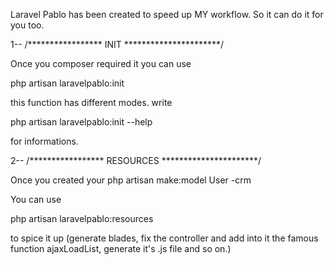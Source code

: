 Laravel Pablo has been created to speed up MY workflow.
So it can do it for you too.

1-- /***************** INIT **********************/

Once you composer required it
you can use

php artisan laravelpablo:init

this function has different modes.
write 

php artisan laravelpablo:init --help 

for informations.

2-- /***************** RESOURCES **********************/

Once you created your php artisan make:model User -crm

You can use

php artisan laravelpablo:resources

to spice it up 
(generate blades, fix the controller and add into it the famous function ajaxLoadList, generate it's .js file and so on.)

